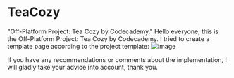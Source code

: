 # TeaCozy

"Off-Platform Project: Tea Cozy by Codecademy."
Hello everyone, this is the Off-Platform Project: Tea Cozy by Codecademy. I tried to create a template page according to the project template:
![image](https://github.com/Lourenzoo/TeaCozy/assets/33713783/2f5cc192-4b97-4092-a693-222b61c7a0e9)

If you have any recommendations or comments about the implementation, I will gladly take your advice into account, thank you.
